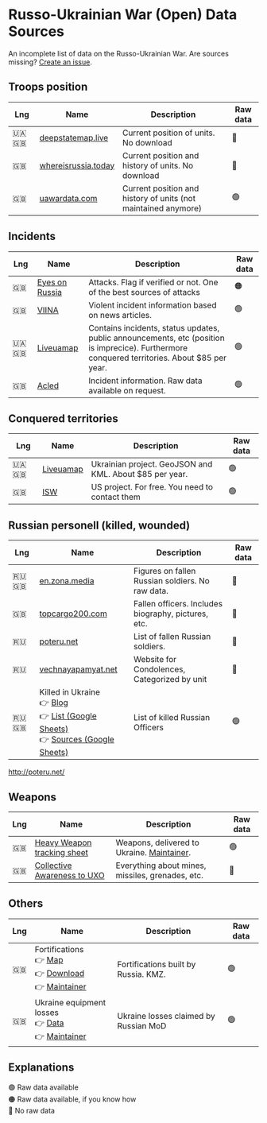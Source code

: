 # Russo-Ukrainian War (Open) Data Sources
An incomplete list of data on the Russo-Ukrainian War. Are sources missing? [Create an issue](https://github.com/simonhuwiler/russo-ukrainian-data-ressources/issues).

## Troops position

| Lng | Name | Description | Raw data |
|-----|------|-------------|----------|
|🇺🇦 🇬🇧|[deepstatemap.live](https://deepstatemap.live/)|Current position of units. No download|🔴|
|🇬🇧|[whereisrussia.today](https://whereisrussia.today/actors)|Current position and history of units. No download|🔴|
|🇬🇧|[uawardata.com](https://www.uawardata.com)|Current position and history of units (not maintained anymore)|🟢|

## Incidents

| Lng | Name | Description | Raw data |
|-----|------|-------------|----------|
|🇬🇧|[Eyes on Russia](https://eyesonrussia.org/)|Attacks. Flag if verified or not. One of the best sources of attacks|🟠|
|🇬🇧|[VIINA](https://github.com/zhukovyuri/VIINA/)|Violent incident information based on news articles.|🟢|
|🇺🇦 🇬🇧|[Liveuamap](https://liveuamap.com/)|Contains incidents, status updates, public announcements, etc (position is imprecice). Furthermore conquered territories. About $85 per year.|🟢|
|🇬🇧|[Acled](https://acleddata.com/ukraine-conflict-monitor/)|Incident information. Raw data available on request.|🟢|

## Conquered territories

| Lng | Name | Description | Raw data |
|-----|------|-------------|----------|
|🇺🇦 🇬🇧|[Liveuamap](https://liveuamap.com/)|Ukrainian project. GeoJSON and KML. About $85 per year.|🟢|
|🇬🇧|[ISW](https://www.understandingwar.org/)|US project. For free. You need to contact them|🟢|

## Russian personell (killed, wounded)

| Lng | Name | Description | Raw data |
|-----|------|-------------|----------|
|🇷🇺 🇬🇧|[en.zona.media](https://en.zona.media/article/2022/05/20/casualties_eng)|Figures on fallen Russian soldiers. No raw data.|🔴|
|🇬🇧|[topcargo200.com](https://topcargo200.com/)|Fallen officers. Includes biography, pictures, etc.|🔴|
|🇷🇺|[poteru.net](http://poteru.net/)|List of fallen Russian soldiers.|🔴|
|🇷🇺|[vechnayapamyat.net](https://www.vechnayapamyat.net/)|Website for Condolences, Categorized by unit|🔴|
|🇷🇺 🇬🇧|Killed in Ukraine<br />👉 [Blog](https://killedinukraine.blogspot.com/)<br />👉 [List (Google Sheets)](https://docs.google.com/spreadsheets/d/1_bpIqkzD88hlSpA-PDZenSQGNnVnxz3lwYHKViSyuUc/edit)<br />👉 [Sources (Google Sheets)](https://docs.google.com/spreadsheets/d/1InyFVmu1LoSjqcWTHe4iD9cR8CNiL-5Ke5Jiz_Mlvwc/edit#gid=0)|List of killed Russian Officers|🟢|

http://poteru.net/
## Weapons

| Lng | Name | Description | Raw data |
|-----|------|-------------|----------|
|🇬🇧|[Heavy Weapon tracking sheet](https://docs.google.com/spreadsheets/d/1ZR4cV8_TbpGMHH6FELPNF3UQPqhn-8D2YEtSLf_n8l0/edit#gid=0)|Weapons, delivered to Ukraine. [Maintainer](https://twitter.com/Jeff21461).|🟢|
|🇬🇧|[Collective Awareness to UXO](https://cat-uxo.com/)|Everything about mines, missiles, grenades, etc.|🔴|

## Others

| Lng | Name | Description | Raw data |
|-----|------|-------------|----------|
|🇬🇧|Fortifications<br />👉 [Map](https://www.google.com/maps/d/edit?mid=1rRKs40IEbGRsV0Fhky25l5OkPJ_vUvQ&usp=sharing)<br />👉 [Download](https://www.google.com/maps/d/kml?mid=1rRKs40IEbGRsV0Fhky25l5OkPJ_vUvQ)<br />👉 [Maintainer](https://twitter.com/bradyafr)|Fortifications built by Russia. KMZ.|🟢|
|🇬🇧|Ukraine equipment losses<br />👉 [Data](https://docs.google.com/spreadsheets/d/1LCVrNGs3rhr8wx5dfZX7FzNbeFB7eAwwpaVngmPs9Ic/edit#gid=9212742)<br />👉 [Maintainer](https://twitter.com/DefMon3)|Ukraine losses claimed by Russian MoD|🟢|


## Explanations
🟢 Raw data available  
🟠 Raw data available, if you know how  
🔴 No raw data